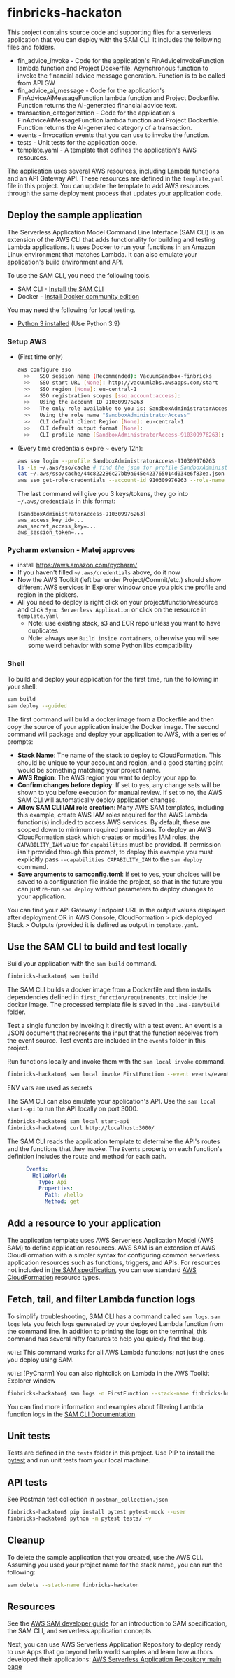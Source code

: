 # finbricks-hackaton

This project contains source code and supporting files for a serverless application that you can deploy with the SAM CLI. It includes the following files and folders.

- fin_advice_invoke - Code for the application's FinAdviceInvokeFunction lambda function and Project Dockerfile. Asynchronous function to invoke the financial advice message generation. Function is to be called from API GW
- fin_advice_ai_message - Code for the application's FinAdviceAiMessageFunction lambda function and Project Dockerfile. Function returns the AI-generated financial advice text.
- transaction_categorization - Code for the application's FinAdviceAiMessageFunction lambda function and Project Dockerfile. Function returns the AI-generated category of a transaction.
- events - Invocation events that you can use to invoke the function.
- tests - Unit tests for the application code. 
- template.yaml - A template that defines the application's AWS resources.

The application uses several AWS resources, including Lambda functions and an API Gateway API. These resources are defined in the `template.yaml` file in this project. You can update the template to add AWS resources through the same deployment process that updates your application code.

## Deploy the sample application

The Serverless Application Model Command Line Interface (SAM CLI) is an extension of the AWS CLI that adds functionality for building and testing Lambda applications. It uses Docker to run your functions in an Amazon Linux environment that matches Lambda. It can also emulate your application's build environment and API.

To use the SAM CLI, you need the following tools.

* SAM CLI - [Install the SAM CLI](https://docs.aws.amazon.com/serverless-application-model/latest/developerguide/serverless-sam-cli-install.html)
* Docker - [Install Docker community edition](https://hub.docker.com/search/?type=edition&offering=community)

You may need the following for local testing.
* [Python 3 installed](https://www.python.org/downloads/) (Use Python 3.9)

### Setup AWS
  * (First time only) 
    ```bash
    aws configure sso
      >>   SSO session name (Recommended): VacuumSandbox-finbricks
      >>   SSO start URL [None]: http://vacuumlabs.awsapps.com/start
      >>   SSO region [None]: eu-central-1
      >>   SSO registration scopes [sso:account:access]:
      >>   Using the account ID 910309976263
      >>   The only role available to you is: SandboxAdministratorAccess
      >>   Using the role name "SandboxAdministratorAccess"
      >>   CLI default client Region [None]: eu-central-1
      >>   CLI default output format [None]:
      >>   CLI profile name [SandboxAdministratorAccess-910309976263]:
    ```

  * (Every time credentials expire ~ every 12h):
    ```bash
    aws sso login --profile SandboxAdministratorAccess-910309976263
    ls -la ~/.aws/sso/cache # find the json for profile SandboxAdministratorAccess-910309976263
    cat ~/.aws/sso/cache/44c822286c27bb9a045e423765014d034e6f83ea.json # copy the access-token from here
    aws sso get-role-credentials --account-id 910309976263 --role-name SandboxAdministratorAccess  --region eu-central-1 --access-token HERE
    ```
    The last command will give you 3 keys/tokens, they go into `~/.aws/credentials` in this format:
    ```
    [SandboxAdministratorAccess-910309976263]
    aws_access_key_id=...
    aws_secret_access_key=...
    aws_session_token=...
    ```


### Pycharm extension - Matej approves
* install https://aws.amazon.com/pycharm/
* If you haven't filled `~/.aws/credentials` above, do it now
* Now the AWS Toolkit (left bar under Project/Commit/etc.) should show different AWS services in Explorer window once you pick the profile and region in the pickers.
* All you need to deploy is right click on your project/function/resource and click `Sync Serverless Application` or click on the resource in `template.yaml`
  * Note: use existing stack, s3 and ECR repo unless you want to have duplicates
  * Note: always use `Build inside containers`, otherwise you will see some weird behavior with some Python libs compatibility


### Shell
To build and deploy your application for the first time, run the following in your shell:
```bash
sam build
sam deploy --guided
```

The first command will build a docker image from a Dockerfile and then copy the source of your application inside the Docker image. The second command will package and deploy your application to AWS, with a series of prompts:

* **Stack Name**: The name of the stack to deploy to CloudFormation. This should be unique to your account and region, and a good starting point would be something matching your project name.
* **AWS Region**: The AWS region you want to deploy your app to.
* **Confirm changes before deploy**: If set to yes, any change sets will be shown to you before execution for manual review. If set to no, the AWS SAM CLI will automatically deploy application changes.
* **Allow SAM CLI IAM role creation**: Many AWS SAM templates, including this example, create AWS IAM roles required for the AWS Lambda function(s) included to access AWS services. By default, these are scoped down to minimum required permissions. To deploy an AWS CloudFormation stack which creates or modifies IAM roles, the `CAPABILITY_IAM` value for `capabilities` must be provided. If permission isn't provided through this prompt, to deploy this example you must explicitly pass `--capabilities CAPABILITY_IAM` to the `sam deploy` command.
* **Save arguments to samconfig.toml**: If set to yes, your choices will be saved to a configuration file inside the project, so that in the future you can just re-run `sam deploy` without parameters to deploy changes to your application.

You can find your API Gateway Endpoint URL in the output values displayed after deployment OR in AWS Console, CloudFormation > pick deployed Stack > Outputs (provided it is defined as output in `template.yaml`.

## Use the SAM CLI to build and test locally

Build your application with the `sam build` command.

```bash
finbricks-hackaton$ sam build
```

The SAM CLI builds a docker image from a Dockerfile and then installs dependencies defined in `first_function/requirements.txt` inside the docker image. The processed template file is saved in the `.aws-sam/build` folder.

Test a single function by invoking it directly with a test event. An event is a JSON document that represents the input that the function receives from the event source. Test events are included in the `events` folder in this project.

Run functions locally and invoke them with the `sam local invoke` command.

```bash
finbricks-hackaton$ sam local invoke FirstFunction --event events/event.json --env-vars ./.env.json
```
ENV vars are used as secrets

The SAM CLI can also emulate your application's API. Use the `sam local start-api` to run the API locally on port 3000.

```bash
finbricks-hackaton$ sam local start-api
finbricks-hackaton$ curl http://localhost:3000/
```

The SAM CLI reads the application template to determine the API's routes and the functions that they invoke. The `Events` property on each function's definition includes the route and method for each path.

```yaml
      Events:
        HelloWorld:
          Type: Api
          Properties:
            Path: /hello
            Method: get
```

## Add a resource to your application
The application template uses AWS Serverless Application Model (AWS SAM) to define application resources. AWS SAM is an extension of AWS CloudFormation with a simpler syntax for configuring common serverless application resources such as functions, triggers, and APIs. For resources not included in [the SAM specification](https://github.com/awslabs/serverless-application-model/blob/master/versions/2016-10-31.md), you can use standard [AWS CloudFormation](https://docs.aws.amazon.com/AWSCloudFormation/latest/UserGuide/aws-template-resource-type-ref.html) resource types.

## Fetch, tail, and filter Lambda function logs

To simplify troubleshooting, SAM CLI has a command called `sam logs`. `sam logs` lets you fetch logs generated by your deployed Lambda function from the command line. In addition to printing the logs on the terminal, this command has several nifty features to help you quickly find the bug.

`NOTE`: This command works for all AWS Lambda functions; not just the ones you deploy using SAM.

`NOTE`: [PyCharm] You can also rightclick on Lambda in the AWS Toolkit Explorer window

```bash
finbricks-hackaton$ sam logs -n FirstFunction --stack-name finbricks-hackaton --tail
```

You can find more information and examples about filtering Lambda function logs in the [SAM CLI Documentation](https://docs.aws.amazon.com/serverless-application-model/latest/developerguide/serverless-sam-cli-logging.html).

## Unit tests

Tests are defined in the `tests` folder in this project. Use PIP to install the [pytest](https://docs.pytest.org/en/latest/) and run unit tests from your local machine.

## API tests

See Postman test collection in `postman_collection.json`


```bash
finbricks-hackaton$ pip install pytest pytest-mock --user
finbricks-hackaton$ python -m pytest tests/ -v
```

## Cleanup

To delete the sample application that you created, use the AWS CLI. Assuming you used your project name for the stack name, you can run the following:

```bash
sam delete --stack-name finbricks-hackaton
```

## Resources

See the [AWS SAM developer guide](https://docs.aws.amazon.com/serverless-application-model/latest/developerguide/what-is-sam.html) for an introduction to SAM specification, the SAM CLI, and serverless application concepts.

Next, you can use AWS Serverless Application Repository to deploy ready to use Apps that go beyond hello world samples and learn how authors developed their applications: [AWS Serverless Application Repository main page](https://aws.amazon.com/serverless/serverlessrepo/)
